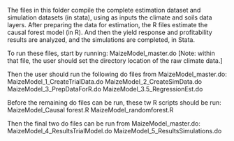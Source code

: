 The files in this folder compile the complete estimation dataset and simulation datasets (in stata), using as inputs the climate and soils data layers. After preparing the data for estimation, the R files estimate the causal forest model (in R). And then the yield response and profitability results are analyzed, and the simulations are completed, in Stata.

To run these files, start by running: 
MaizeModel_master.do
[Note: within that file, the user should set the directory location of the raw climate data.]

Then the user should run the following do files from MaizeModel_master.do:
MaizeModel_1_CreateTrialData.do
MaizeModel_2_CreateSimData.do
MaizeModel_3_PrepDataForR.do
MaizeModel_3.5_RegressionEst.do

Before the remaining do files can be run, these tw R scripts should be run:
MaizeModel_Causal forest.R
MaizeModel_randomforest.R

Then the final two do files can be run from MaizeModel_master.do:
MaizeModel_4_ResultsTrialModel.do
MaizeModel_5_ResultsSimulations.do


